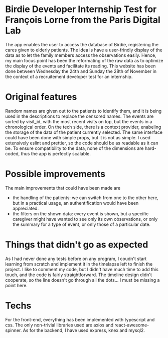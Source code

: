 # Birdie Developer Internship Test for François Lorne from the Paris Digital Lab

The app enables the user to access the database of Birdie, registering the cares
given to elderly patients. The idea is have a user-frindly display of the data
as to let the family members access the observations easily. Hence, my main focus
point has been the reformating of the raw data as to optimize the display of the
events and facilitate its reading.
This website has been done between Wednesday the 24th and Sunday the 28th of
November in the context of a recruitement developer test for an internship.

# Original features

Random names are given out to the patients to identify them, and it is being used
in the descriptions to replace the censored names.
The events are sorted by visit_id, with the most recent visits on top, but the
events in a chronological order.
On the tech side, there is a context provider, enabeling the storage of the data
of the patient currently selected. The same interface could have been done with
simple props, but it is not as simple.
I used extensively eslint and prettier, so the code should be as readable as it
can be.
To ensure compatibility to the data, none of the dimensions are hard-coded, thus
the app is perfectly scalable.

# Possible improvements

The main improvements that could have been made are

- the handling of the patients: we can switch from one to the other here,
  but in a practical usage, an authentification would have been appreciated.
- the filters on the shown data: every event is shown, but a specific caregiver
  might have wanted to see only its own observations, or only the summary for
  a type of event, or only those of a particular date.

# Things that didn't go as expected

As I had never done any tests before on any program, I coudn't start learning
from scratch and implement it in the timelapse left to finish the project.
I like to comment my code, but I didn't have much time to add this touch, and
the code is fairly straightforward.
The timeline design didn't cooperate, so the line doesn't go through all the
dots... I must be missing a point here.

# Techs

For the front-end, everything has been implemented with typescript and css. The
only non-trivial libraries used are axios and react-awesome-spinner.
As for the backend, I have used express, knex and mysql2.
